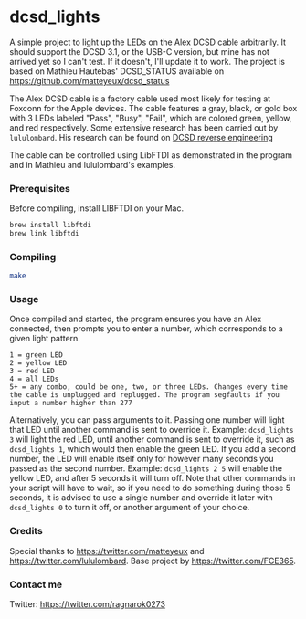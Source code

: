 # dcsd_lights
A simple project to light up the LEDs on the Alex DCSD cable arbitrarily. It should support the DCSD 3.1, or the USB-C version, but mine has not arrived yet so I can't test. If it doesn't, I'll update it to work.
The project is based on Mathieu Hautebas' DCSD_STATUS available on https://github.com/matteyeux/dcsd_status

The Alex DCSD cable is a factory cable used most likely for testing at Foxconn for the Apple devices. The cable features a gray, black, or gold box with 3 LEDs labeled "Pass", "Busy", "Fail", which are colored green, yellow, and red respectively. Some extensive research has been carried out by `lululombard`. His research can be found on <a href = "https://github.com/lululombard/DCSD-reverse-engineering"> DCSD reverse engineering </a>

The cable can be controlled using LibFTDI as demonstrated in the program and in Mathieu and lululombard's examples.

### Prerequisites
Before compiling, install LIBFTDI on your Mac.

```bash
brew install libftdi
brew link libftdi
```

### Compiling
```bash
make
```
### Usage

Once compiled and started, the program ensures you have an Alex connected, then prompts you to enter a number, which corresponds to a given light pattern.

```
1 = green LED
2 = yellow LED
3 = red LED
4 = all LEDs
5+ = any combo, could be one, two, or three LEDs. Changes every time the cable is unplugged and replugged. The program segfaults if you input a number higher than 277
```

Alternatively, you can pass arguments to it. Passing one number will light that LED until another command is sent to override it. Example: `dcsd_lights 3` will light the red LED, until another command is sent to override it, such as `dcsd_lights 1`, which would then enable the green LED.
If you add a second number, the LED will enable itself only for however many seconds you passed as the second number. Example:
`dcsd_lights 2 5` will enable the yellow LED, and after 5 seconds it will turn off. Note that other commands in your script will have to wait, so if you need to do something during those 5 seconds, it is advised to use a single number and override it later with `dcsd_lights 0` to turn it off, or another argument of your choice.
### Credits
Special thanks to https://twitter.com/matteyeux and https://twitter.com/lululombard. Base project by https://twitter.com/FCE365.

### Contact me
Twitter: https://twitter.com/ragnarok0273
